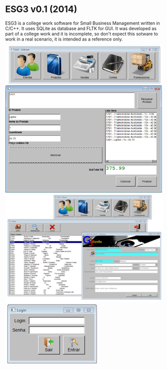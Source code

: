 # ESG3 v0.1 (2014)
ESG3 is a college work software for Small Business Management written in C/C++. It uses SQLite as database and FLTK for GUI. It was developed as part of a college work and it is incomplete, so don't expect this sotware to work in a real scenario, it is intended as a reference only.

![alt tag](https://github.com/AramisHM/esg3/blob/master/snapshots/snapshot_1.PNG)
![alt tag](https://github.com/AramisHM/esg3/blob/master/snapshots/snapshot_2.PNG)
![alt tag](https://github.com/AramisHM/esg3/blob/master/snapshots/snapshot_3.PNG)
